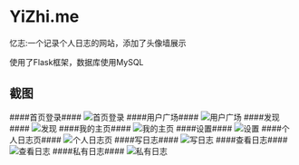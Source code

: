 YiZhi.me
========

忆志:一个记录个人日志的网站，添加了头像墙展示

使用了Flask框架，数据库使用MySQL

截图
--------

####首页登录####
![首页登录](http://img3.douban.com/view/photo/photo/public/1988534125.jpg)
####用户广场####
![用户广场](http://img3.douban.com/view/photo/photo/public/1988534241.jpg)
####发现####
![发现](http://img3.douban.com/view/photo/photo/public/1988533729.jpg)
####我的主页####
![我的主页](http://img3.douban.com/view/photo/photo/public/1988533774.jpg)
####设置####
![设置](http://img3.douban.com/view/photo/photo/public/1988534330.jpg)
####个人日志页####
![个人日志页](http://img3.douban.com/view/photo/photo/public/1988533837.jpg)
####写日志####
![写日志](http://img3.douban.com/view/photo/photo/public/1988534044.jpg)
####查看日志####
![查看日志](http://img3.douban.com/view/photo/photo/public/1988533627.jpg)
####私有日志####
![私有日志](http://img3.douban.com/view/photo/photo/public/1988534012.jpg)



